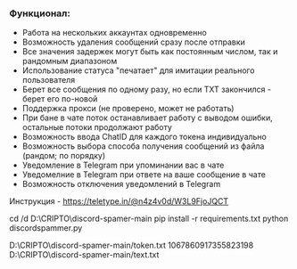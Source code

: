 ### Функционал:
- Работа на нескольких аккаунтах одновременно
- Возможность удаления сообщений сразу после отправки
- Все значения задержек могут быть как постоянным числом, так и рандомным диапазоном
- Использование статуса "печатает" для имитации реального пользователя
- Берет все сообщения по одному разу, но если TXT закончился - берет его по-новой
- Поддержка прокси (не проверено, может не работать)
- При бане в чате поток останавливает работу с выводом ошибки, остальные потоки продолжают работу
- Возможность ввода ChatID для каждого токена индивидуально
- Возможность выбора способа получения сообщений из файла (рандом; по порядку)
- Уведомление в Telegram при упоминании вас в чате
- Уведомелние в Telegram при ответе на ваше сообщение в чате
- Возможность отключения уведомлений в Telegram

Инструкция - https://teletype.in/@n4z4v0d/W3L9FjoJQCT


cd /d D:\CRIPTO\discord-spamer-main
pip install -r requirements.txt
python discordspammer.py

D:\CRIPTO\discord-spamer-main/token.txt
1067860917355823198
D:\CRIPTO\discord-spamer-main/text.txt